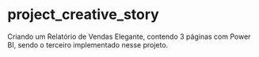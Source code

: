 # project_creative_story
Criando um Relatório de Vendas Elegante, contendo 3 páginas com Power BI, sendo o terceiro implementado nesse projeto. 
